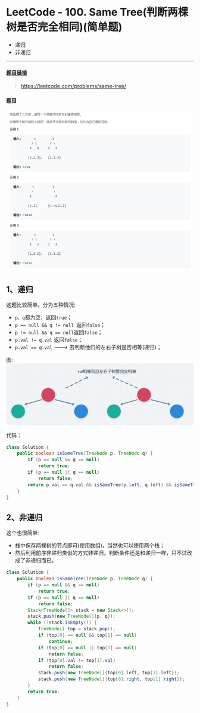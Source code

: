 # LeetCode - 100. Same Tree(判断两棵树是否完全相同)(简单题)
* 递归
* 非递归

***
#### [题目链接](https://leetcode.com/problems/same-tree/)

> https://leetcode.com/problems/same-tree/

#### 题目
![在这里插入图片描述](images/100_t.png)
## 1、递归
这题比较简单。分为五种情况:

* `p、q`都为空，返回`true`；
* `p == null && q != null `返回`false`；
* `p != null && q == null`返回`false`；
* `p.val != q.val` 返回`false`；
* `p.val == q.val`  ---> 去判断他们的左右子树是否相等(递归)；

图: ![1554697533547](assets/1554697533547.png)

代码：

```java
class Solution {
    public boolean isSameTree(TreeNode p, TreeNode q) {
        if (p == null && q == null)
            return true;
        if (p == null || q == null)
            return false;
        return p.val == q.val && isSameTree(p.left, q.left) && isSameTree(p.right, q.right);
    }
}
```

## 2、非递归

这个也很简单:

* 栈中保存两棵树的节点即可(使用数组)，当然也可以使用两个栈；
* 然后利用前序非递归类似的方式非递归，判断条件还是和递归一样，只不过改成了非递归而已。
```java
class Solution {
    public boolean isSameTree(TreeNode p, TreeNode q) {
        if (p == null && q == null)
            return true;
        if (p == null || q == null)
            return false;
        Stack<TreeNode[]> stack = new Stack<>();
        stack.push(new TreeNode[]{p, q});
        while (!stack.isEmpty()) {
            TreeNode[] top = stack.pop();
            if (top[0] == null && top[1] == null)
                continue;
            if (top[0] == null || top[1] == null)
                return false;
            if (top[0].val != top[1].val)
                return false;
            stack.push(new TreeNode[]{top[0].left, top[1].left});
            stack.push(new TreeNode[]{top[0].right, top[1].right});
        }
        return true;
    }
}
```

